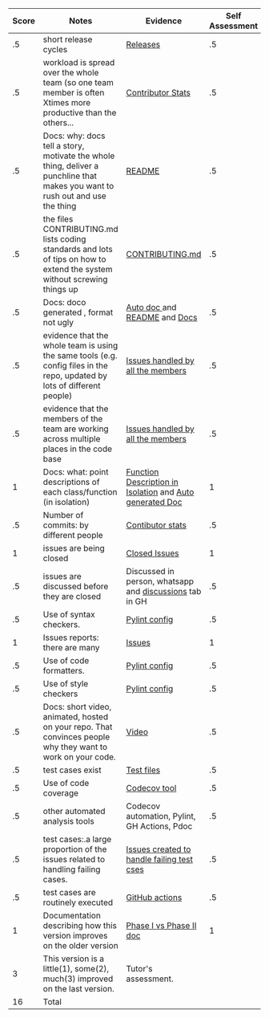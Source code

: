 | Score | Notes                                                                                                                         | Evidence                                                                                                                                                                                                                         | Self Assessment |
| ----- | ----------------------------------------------------------------------------------------------------------------------------- | -------------------------------------------------------------------------------------------------------------------------------------------------------------------------------------------------------------------------------- | --------------- |
| .5    | short release cycles                                                                                                          | [Releases](https://github.com/Ashwinshankar98/TeachersPetBot/releases)                                                                                                                                                           | .5              |
| .5    | workload is spread over the whole team (so one team member is often Xtimes more productive than the others...                 | [Contributor Stats](https://github.com/Ashwinshankar98/TeachersPetBot/graphs/contributors)                                                                                                                                       | .5              |
| .5    | Docs: why: docs tell a story, motivate the whole thing, deliver a punchline that makes you want to rush out and use the thing | [README](https://github.com/Ashwinshankar98/TeachersPetBot/blob/main/README.md)                                                                                                                                                  | .5              |
| .5    | the files CONTRIBUTING.md lists coding standards and lots of tips on how to extend the system without screwing things up      | [ CONTRIBUTING.md ](https://github.com/Ashwinshankar98/TeachersPetBot/blob/main/CONTRIBUTING.md)                                                                                                                                 | .5              |
| .5    | Docs: doco generated , format not ugly                                                                                        | [ Auto doc ](https://ashwinshankar98.github.io/TeachersPetBot/) and [README](https://github.com/Ashwinshankar98/TeachersPetBot/blob/main/README.md) and [Docs](https://github.com/Ashwinshankar98/TeachersPetBot/tree/main/docs) | .5              |
| .5    | evidence that the whole team is using the same tools (e.g. config files in the repo, updated by lots of different people)     | [Issues handled by all the members](https://github.com/Ashwinshankar98/TeachersPetBot/issues?q=is%3Aissue+is%3Aclosed)                                                                                                           | .5              |
| .5    | evidence that the members of the team are working across multiple places in the code base                                     | [Issues handled by all the members](https://github.com/Ashwinshankar98/TeachersPetBot/issues?q=is%3Aissue+is%3Aclosed)                                                                                                           | .5              |
| 1     | Docs: what: point descriptions of each class/function (in isolation)                                                          | [ Function Description in Isolation](https://github.com/Ashwinshankar98/TeachersPetBot/blob/main/docs/FunctionDescription.md) and [ Auto generated Doc ](https://ashwinshankar98.github.io/TeachersPetBot/)                      | 1               |
| .5    | Number of commits: by different people                                                                                        | [Contibutor stats](https://github.com/Ashwinshankar98/TeachersPetBot/graphs/contributors)                                                                                                                                        | .5              |
| 1     | issues are being closed                                                                                                       | [Closed Issues](https://github.com/Ashwinshankar98/TeachersPetBot/issues?q=is%3Aissue+is%3Aclosed)                                                                                                                               | 1               |
| .5    | issues are discussed before they are closed                                                                                   | Discussed in person, whatsapp and [discussions](https://github.com/Ashwinshankar98/TeachersPetBot/discussions) tab in GH                                                                                                         | .5              |
| .5    | Use of syntax checkers.                                                                                                       | [Pylint config](https://github.com/Ashwinshankar98/TeachersPetBot/blob/main/.pylintrc)                                                                                                                                           | .5              |
| 1     | Issues reports: there are many                                                                                                | [Issues](https://github.com/Ashwinshankar98/TeachersPetBot/issues?q=is%3Aissue+)                                                                                                                                                 | 1               |
| .5    | Use of code formatters.                                                                                                       | [Pylint config](https://github.com/Ashwinshankar98/TeachersPetBot/blob/main/.pylintrc)                                                                                                                                           | .5              |
| .5    | Use of style checkers                                                                                                         | [Pylint config](https://github.com/Ashwinshankar98/TeachersPetBot/blob/main/.pylintrc)                                                                                                                                           | .5              |
| .5    | Docs: short video, animated, hosted on your repo. That convinces people why they want to work on your code.                   | [ Video ](https://www.youtube.com/watch?v=BqNU2Rzehnw)                                                                                                                                                                           | .5              |
| .5    | test cases exist                                                                                                              | [Test files](https://github.com/Ashwinshankar98/TeachersPetBot/tree/main/test)                                                                                                                                                   | .5              |
| .5    | Use of code coverage                                                                                                          | [Codecov tool](https://app.codecov.io/gh/Ashwinshankar98/TeachersPetBot)                                                                                                                                                         | .5              |
| .5    | other automated analysis tools                                                                                                | Codecov automation, Pylint, GH Actions, Pdoc                                                                                                                                                                                     | .5              |
| .5    | test cases:.a large proportion of the issues related to handling failing cases.                                               | [Issues created to handle failing test cses](https://github.com/Ashwinshankar98/TeachersPetBot/issues?q=label%3A%22test+case%22+is%3Aclosed)                                                                                     | .5              |
| .5    | test cases are routinely executed                                                                                             | [GitHub actions](https://github.com/Ashwinshankar98/TeachersPetBot/actions)                                                                                                                                                      | .5              |
| 1     | Documentation describing how this version improves on the older version                                                       | [Phase I vs Phase II doc](https://github.com/Ashwinshankar98/TeachersPetBot/blob/main/docs/Phase1_vs_Phase2.md)                                                                                                                  | 1               |
| 3     | This version is a little(1), some(2), much(3) improved on the last version.                                                   | Tutor's assessment.                                                                                                                                                                                                              |                 |
| 16    | Total                                                                                                                         |                                                                                                                                                                                                                                  |
